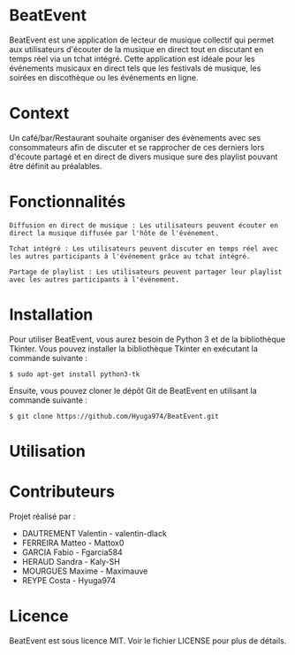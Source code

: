 # BeatEvent

BeatEvent est une application de lecteur de musique collectif qui permet aux utilisateurs d'écouter de la musique en direct tout en discutant en temps réel via un tchat intégré. Cette application est idéale pour les événements musicaux en direct tels que les festivals de musique, les soirées en discothèque ou les événements en ligne.

# Context

Un café/bar/Restaurant souhaite organiser des évènements avec ses consommateurs afin de discuter et se rapprocher de ces derniers lors d'écoute partagé et en direct de divers musique sure des playlist pouvant être définit au préalables.

# Fonctionnalités

    Diffusion en direct de musique : Les utilisateurs peuvent écouter en direct la musique diffusée par l'hôte de l'événement.

    Tchat intégré : Les utilisateurs peuvent discuter en temps réel avec les autres participants à l'événement grâce au tchat intégré.

    Partage de playlist : Les utilisateurs peuvent partager leur playlist avec les autres participants à l'événement.

# Installation

Pour utiliser BeatEvent, vous aurez besoin de Python 3 et de la bibliothèque Tkinter. Vous pouvez installer la bibliothèque Tkinter en exécutant la commande suivante :

```shell
$ sudo apt-get install python3-tk
``` 

Ensuite, vous pouvez cloner le dépôt Git de BeatEvent en utilisant la commande suivante :

```shell
$ git clone https://github.com/Hyuga974/BeatEvent.git
```

# Utilisation


# Contributeurs

Projet réalisé par :
- DAUTREMENT Valentin - valentin-dlack
- FERREIRA Matteo - Mattox0
- GARCIA Fabio - Fgarcia584
- HERAUD Sandra - Kaly-SH
- MOURGUES Maxime - Maximauve
- REYPE Costa - Hyuga974

# Licence

BeatEvent est sous licence MIT. Voir le fichier LICENSE pour plus de détails.
